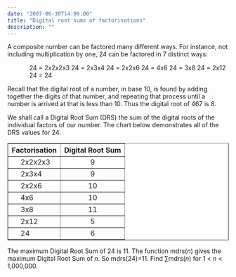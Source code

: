 ```yaml
---
date: "2007-06-30T14:00:00"
title: "Digital root sums of factorisations"
description: ""
---
```


<p>A composite number can be factored many different ways.  
For instance, not including multiplication by one, 24 can be factored in 7 distinct ways:</p>
<div style="margin-left:50px;">
24 = 2x2x2x3
24 = 2x3x4
24 = 2x2x6
24 = 4x6
24 = 3x8
24 = 2x12
24 = 24
</div>
<p>Recall that the digital root of a number, in base 10, is found by adding together the digits of that number, 
and repeating that process until a number is arrived at that is less than 10.  
Thus the digital root of 467 is 8.</p>
<p>We shall call a Digital Root Sum (DRS) the sum of the digital roots of the individual factors of our number.
 The chart below demonstrates all of the DRS values for 24.</p>
<table align="center" border="1" cellpadding="2" cellspacing="0"><tr><th>Factorisation</th><th>Digital Root Sum</th></tr><tr><td><div style="margin-left:20px;">2x2x2x3</div></td>
<td><div style="text-align:center;">9</div></td></tr><tr><td><div style="margin-left:20px;">2x3x4</div></td>
<td><div style="text-align:center;">9</div></td></tr><tr><td><div style="margin-left:20px;">2x2x6</div></td>
<td><div style="text-align:center;">10</div></td></tr><tr><td><div style="margin-left:20px;">4x6</div></td>
<td><div style="text-align:center;">10</div></td></tr><tr><td><div style="margin-left:20px;">3x8</div></td>
<td><div style="text-align:center;">11</div></td></tr><tr><td><div style="margin-left:20px;">2x12</div></td>
<td><div style="text-align:center;">5</div></td></tr><tr><td><div style="margin-left:20px;">24</div></td>
<td><div style="text-align:center;">6</div></td></tr></table><p>The maximum Digital Root Sum  of 24 is 11.
The function mdrs(<var>n</var>) gives the maximum Digital Root Sum of <var>n</var>. So  mdrs(24)=11.
Find ∑mdrs(<var>n</var>) for 1 &lt; <var>n</var> &lt; 1,000,000.</p>

